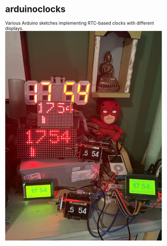 # arduinoclocks
Various Arduino sketches implementing RTC-based clocks with different displays.
<img alt="Several Arduino Clocks" src="https://raw.githubusercontent.com/dpwe/arduinoclocks/main/pics/arduino_clocks.png">
